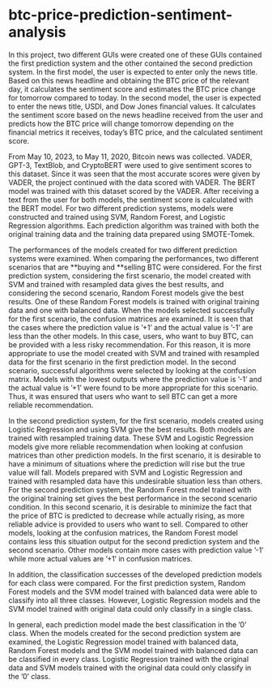 # btc-price-prediction-sentiment-analysis

In this project, two different GUIs were created one of these GUIs contained the first prediction system and the other contained the second prediction system. In the first model, the user is expected to enter only the news title. Based on this news headline and obtaining the BTC price of the relevant day, it calculates the sentiment score and estimates the BTC price change for tomorrow compared to today. In the second model, the user is expected to enter the news title, USDI, and Dow Jones financial values. It calculates the sentiment score based on the news headline received from the user and predicts how the BTC price will change tomorrow depending on the financial metrics it receives, today’s BTC price, and the calculated sentiment score.

From May 10, 2023, to May 11, 2020, Bitcoin news was collected. VADER, GPT-3, TextBlob, and CryptoBERT were used to give sentiment scores to this dataset. Since it was seen that the most accurate scores were given by VADER, the project continued with the data scored with VADER. The BERT model was trained with this dataset scored by the VADER. After receiving a text from the user for both models, the sentiment score is calculated with the BERT model. For two different prediction systems, models were constructed and trained using SVM, Random Forest, and Logistic Regression algorithms. Each prediction algorithm was trained with both the original training data and the training data prepared using SMOTE-Tomek.

The performances of the models created for two different prediction systems were examined. When comparing the performances, two different scenarios that are **buying and **selling BTC were considered. For the first prediction system, considering the first scenario, the model created with SVM and trained with resampled data gives the best results, and considering the second scenario, Random Forest models give the best results. One of these Random Forest models is trained with original training data and one with balanced data. When the models selected successfully for the first scenario, the confusion matrices are examined. It is seen that the cases where the prediction value is ’+1’ and the actual value is ’-1’ are less than the other models. In this case, users, who want to buy BTC, can be provided with a less risky recommendation. For this reason, it is more appropriate to use the model created with SVM and trained with resampled data for the first scenario in the first prediction model.  In the second scenario, successful algorithms were selected by looking at the confusion matrix. Models with the lowest outputs where the prediction value is ’-1’ and the actual value is ’+1’ were found to be more appropriate for this scenario. Thus, it was ensured that users who want to sell BTC can get a more reliable recommendation.

In the second prediction system, for the first scenario, models created using Logistic Regression and using SVM give the best results. Both models are trained with resampled training data. These SVM and Logistic Regression models give more reliable recommendation when looking at confusion matrices than other prediction models. In the first scenario, it is desirable to have a minimum of situations where the prediction will rise but the true value will fall. Models prepared with SVM and Logistic Regression and trained with resampled data have this undesirable situation less than others. For the second prediction system, the Random Forest model trained with the original training set gives the best performance in the second scenario condition. In this second scenario, it is desirable to minimize the fact that the price of BTC is predicted to decrease while actually rising, as more reliable advice is provided to users who want to sell. Compared to other models, looking at the confusion matrices, the Random Forest model contains less this situation output for the second prediction system and the second scenario. Other models contain more cases with prediction value ’-1’ while more actual values are ’+1’ in confusion matrices.

In addition, the classification successes of the developed prediction models for each class were compared. For the first prediction system, Random Forest models and the SVM model trained with balanced data were able to classify into all three classes. However, Logistic Regression models and the SVM model trained with original data could only classify in a single class. 

In general, each prediction model made the best classification in the ’0’ class. When the models created for the second prediction system are examined, the Logistic Regression model trained with balanced data, Random Forest models and the SVM model trained with balanced data can be classified in every class. Logistic Regression trained with the original data and SVM models trained with the original data could only classify in the ’0’ class.




